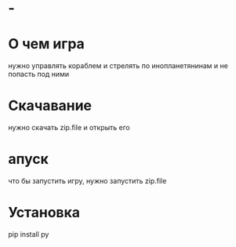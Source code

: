# -

# О чем игра
нужно управлять кораблем и стрелять по инопланетянинам и не попасть под ними

# Скачавание
нужно скачать zip.file и открыть его

# апуск
что бы запустить игру, нужно запустить zip.file

# Установка
pip install py
